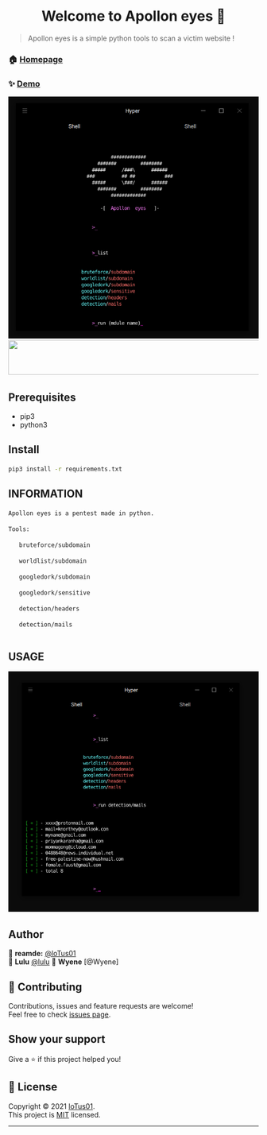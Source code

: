 <h1 align="center">Welcome to Apollon eyes 👋</h1>


> Apollon eyes is a simple python tools to scan a victim website !

### 🏠 [Homepage](https://github.com/ExCLoudVision/Apollon-eyes)

### ✨ [Demo](https://github.com/ExCLoudVision/Apollon-eyes/blob/main/example.png)
<img src="https://github.com/ExCLoudVision/Apollon-eyes/blob/main/example.png"/>

<img src="https://github.com/loTus04/RATata/blob/main/img/warning_rat.PNG" width="552" height="70"/>

## Prerequisites

- pip3 
- python3

## Install

```sh
pip3 install -r requirements.txt
```

## INFORMATION

 ```
Apollon eyes is a pentest made in python.

Tools:

    bruteforce/subdomain
    
    worldlist/subdomain
    
    googledork/subdomain
    
    googledork/sensitive
    
    detection/headers
    
    detection/mails
    
```

## USAGE
<img src="https://github.com/ExCLoudVision/Apollon-eyes/blob/main/usage.png" width="652" height="484"/>

## Author

👤 **reamde:** [@loTus01](https://github.com/loTus04)<br />
👤 **Lulu** [@lulu](https://github.com/ExCLoudVision)
👤 **Wyene** [@Wyene]


## 🤝 Contributing

Contributions, issues and feature requests are welcome!<br />Feel free to check [issues page](https://github.com/ExCLoudVision/Apollon-eyes/issues).

## Show your support

Give a ⭐️ if this project helped you!

## 📝 License

Copyright © 2021 [loTus01](https://github.com/ExCLoudVision).<br />
This project is [MIT](https://github.com/kefranabg/readme-md-generator/blob/master/LICENSE) licensed.

***
